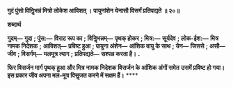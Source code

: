 **गुदं पुंसो विनिॢभन्नं मित्रो लोकेश आविशत् ।** **पायुनांशेन येनासौ विसर्गं प्रतिपद्यते ॥ २०॥** 

**शब्दार्थ** 

**गुदम्—** **गुदा** **; पुंस:—** **विराट रूप का** **; विनिॢभन्नम्—** **पृथक् होकर** **; मित्र:—** **सूर्यदेव** **; लोक-ईश:—** **मित्र नामक निदेशक** **;** **आविशत्—** **प्रविष्ट हुआ** **; पायुना अंशेन—** **आंशिक वायु के साथ** **; येन—** **जिससे** **; असौ—** **जीव** **; विसर्गम्—** **मलमूत्र त्याग** **;** **प्रतिपद्यते—** **सश्पन्न करता है।** **.** 

**फिर विसर्जन मार्ग पृथक् हुआ और मित्र नामक निदेशक विसर्जन के आंशिक अंगों समेत** **उसमें प्रविष्ट हो गया। इस प्रकार जीव अपना मल-मूत्र विसॢजत करने में सक्षम हैं।** **** 